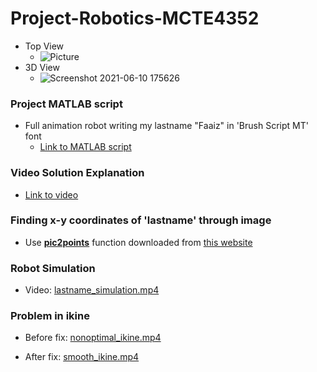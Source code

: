 
# Project-Robotics-MCTE4352
- Top View
  - ![Picture](https://user-images.githubusercontent.com/39882376/121505061-10ce1f80-ca15-11eb-82e9-165dc1f9716d.png)
- 3D View
  - ![Screenshot 2021-06-10 175626](https://user-images.githubusercontent.com/39882376/121505289-46730880-ca15-11eb-9f51-62ecd3f1274f.png)



### Project MATLAB script
- Full animation robot writing my lastname "Faaiz" in 'Brush Script MT' font
  - [Link to MATLAB script](https://github.com/ahmadfaa1z/Project-Robotics-MCTE4352/blob/main/Project%20MATLAB%20Scripts/ProjectRobotics.m)

### Video Solution Explanation
- [Link to video](https://drive.google.com/file/d/1McxQIljfVTI-Q-nWqhNYVBD8Eg9znj7t/view)

### Finding x-y coordinates of 'lastname' through image
- Use **[pic2points](https://github.com/ahmadfaa1z/Project-Robotics-MCTE4352/tree/main/pic2points)** function downloaded from [this website](https://www.mathworks.com/matlabcentral/fileexchange/54799-convert-image-pixels-to-xy-coordinates)

### Robot Simulation
- Video: 
[lastname_simulation.mp4](https://user-images.githubusercontent.com/39882376/121399489-0d8d5200-c989-11eb-822a-80212cc7b2cc.mp4)

### Problem in ikine
- Before fix:
[nonoptimal_ikine.mp4](https://user-images.githubusercontent.com/39882376/121504126-4fafa580-ca14-11eb-9e8b-24e373850d83.mp4)



- After fix:
[smooth_ikine.mp4](https://user-images.githubusercontent.com/39882376/121399856-72e14300-c989-11eb-876b-a5d9122d5a0f.mp4)

